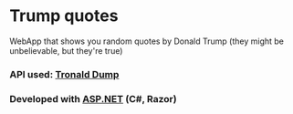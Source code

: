 # Trump quotes
WebApp that shows you random quotes by Donald Trump (they might be unbelievable, but they're true)

### API used: [Tronald Dump](https://github.com/tronalddump-io/tronald-app)

### Developed with [ASP.NET](https://dotnet.microsoft.com/apps/aspnet) (C#, Razor)